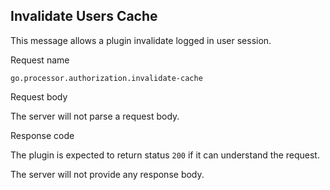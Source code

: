 ## Invalidate Users Cache

This message allows a plugin invalidate logged in user session.

<p class='request-name-heading'>Request name</p>

`go.processor.authorization.invalidate-cache`

<p class='request-body-heading'>Request body</p>

The server will not parse a request body.

<p class='response-code-heading'>Response code</p>

The plugin is expected to return status `200` if it can understand the request.

The server will not provide any response body.